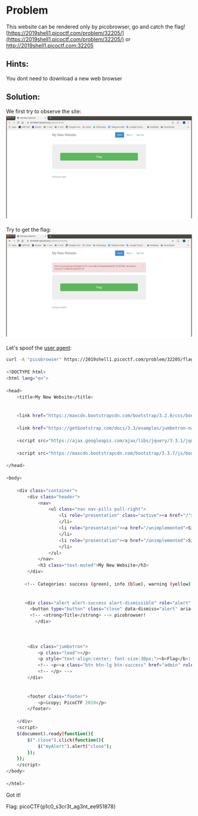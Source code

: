 # Problem
This website can be rendered only by picobrowser, go and catch the flag! [https://2019shell1.picoctf.com/problem/32205/](https://2019shell1.picoctf.com/problem/32205/) or http://2019shell1.picoctf.com:32205

## Hints:
You dont need to download a new web browser

## Solution:

We first try to observe the site:
![screenshot-1](./screenshot-1.png)

Try to get the flag:
![screenshot-2](./screenshot-2.png)

Let's spoof the [user agent](https://en.wikipedia.org/wiki/User_agent):
```bash
curl -A "picobrowser" https://2019shell1.picoctf.com/problem/32205/flag

<!DOCTYPE html>
<html lang="en">

<head>
    <title>My New Website</title>


    <link href="https://maxcdn.bootstrapcdn.com/bootstrap/3.2.0/css/bootstrap.min.css" rel="stylesheet">

    <link href="https://getbootstrap.com/docs/3.3/examples/jumbotron-narrow/jumbotron-narrow.css" rel="stylesheet">

    <script src="https://ajax.googleapis.com/ajax/libs/jquery/3.3.1/jquery.min.js"></script>

    <script src="https://maxcdn.bootstrapcdn.com/bootstrap/3.3.7/js/bootstrap.min.js"></script>

</head>

<body>

    <div class="container">
        <div class="header">
            <nav>
                <ul class="nav nav-pills pull-right">
                    <li role="presentation" class="active"><a href="/">Home</a>
                    </li>
                    <li role="presentation"><a href="/unimplemented">Sign In</a>
                    </li>
                    <li role="presentation"><a href="/unimplemented">Sign Out</a>
                    </li>
                </ul>
            </nav>
            <h3 class="text-muted">My New Website</h3>
        </div>
        
       <!-- Categories: success (green), info (blue), warning (yellow), danger (red) -->
       
       
       <div class="alert alert-success alert-dismissible" role="alert" id="myAlert">
         <button type="button" class="close" data-dismiss="alert" aria-label="Close"><span aria-hidden="true">&times;</span></button>
         <!-- <strong>Title</strong> --> picobrowser!
           </div>
     
     
     
        <div class="jumbotron">
            <p class="lead"></p>
            <p style="text-align:center; font-size:30px;"><b>Flag</b>: <code>picoCTF{p1c0_s3cr3t_ag3nt_ee951878}</code></p>
            <!-- <p><a class="btn btn-lg btn-success" href="admin" role="button">Click here for the flag!</a> -->
            <!-- </p> -->
        </div>


        <footer class="footer">
            <p>&copy; PicoCTF 2019</p>
        </footer>

    </div>
    <script>
    $(document).ready(function(){
        $(".close").click(function(){
            $("myAlert").alert("close");
        });
    });
    </script>
</body>

</html>
```

Got it!

Flag: picoCTF{p1c0_s3cr3t_ag3nt_ee951878}
